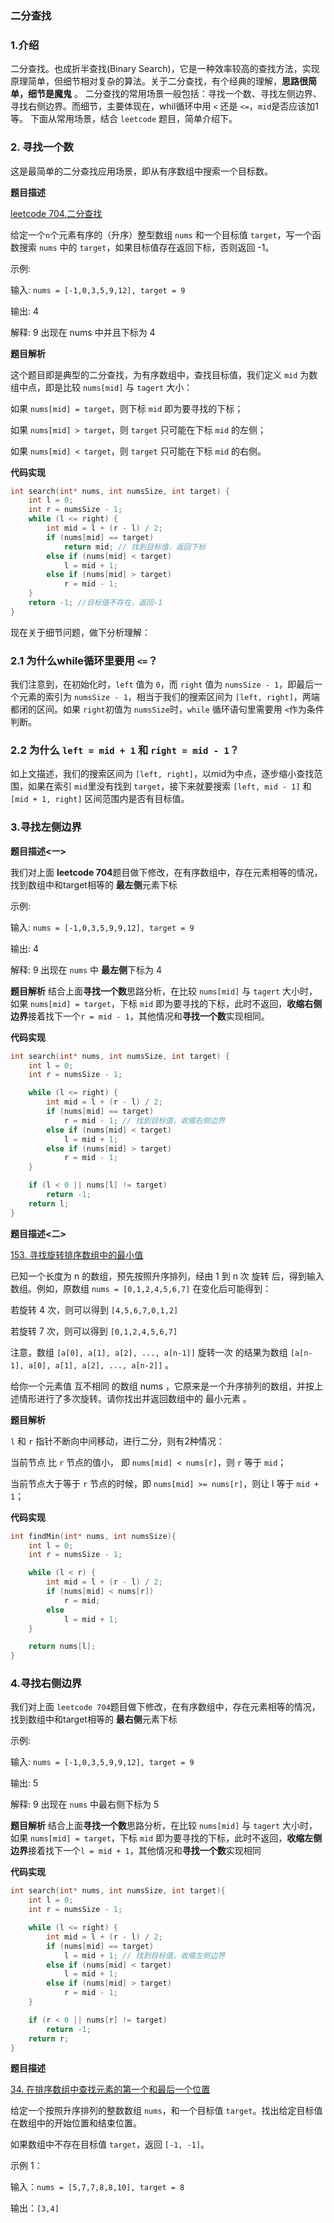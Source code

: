### 二分查找

### 1.介绍
二分查找。也成折半查找(Binary Search)，它是一种效率较高的查找方法，实现原理简单，但细节相对复杂的算法。关于二分查找，有个经典的理解，**思路很简单，细节是魔鬼** 。
二分查找的常用场景一般包括：寻找一个数、寻找左侧边界、寻找右侧边界。而细节，主要体现在，whil循环中用 `<` 还是 `<=`，`mid`是否应该加1等。
下面从常用场景，结合 `leetcode` 题目，简单介绍下。

### 2. 寻找一个数
这是最简单的二分查找应用场景，即从有序数组中搜索一个目标数。

**题目描述**

[leetcode 704.二分查找](https://leetcode-cn.com/problems/binary-search/)

给定一个`n`个元素有序的（升序）整型数组 `nums` 和一个目标值 `target`，写一个函数搜索 `nums` 中的 `target`，如果目标值存在返回下标，否则返回 -1。

示例:

输入: `nums = [-1,0,3,5,9,12], target = 9`

输出: 4

解释: 9 出现在 nums 中并且下标为 4

**题目解析**

这个题目即是典型的二分查找，为有序数组中，查找目标值，我们定义 `mid` 为数组中点，即是比较 `nums[mid]` 与 `tagert` 大小：

如果 `nums[mid] = target`，则下标 `mid` 即为要寻找的下标；

如果 `nums[mid] > target`，则 `target` 只可能在下标 `mid` 的左侧；

如果 `nums[mid] < target`，则 `target` 只可能在下标 `mid` 的右侧。

**代码实现**

```cpp
int search(int* nums, int numsSize, int target) {
    int l = 0;
    int r = numsSize - 1;
    while (l <= right) {
        int mid = l + (r - l) / 2;
        if (nums[mid] == target)
            return mid; // 找到目标值，返回下标
        else if (nums[mid] < target)
            l = mid + 1;
        else if (nums[mid] > target)
            r = mid - 1;
    }
    return -1; //目标值不存在，返回-1
}
```

现在关于细节问题，做下分析理解：

### 2.1 为什么while循环里要用 `<=`？
我们注意到，在初始化时，`left` 值为 `0`，而 `right` 值为 `numsSize - 1`，即最后一个元素的索引为 `numsSize - 1`，相当于我们的搜索区间为 `[left, right]`，两端都闭的区间。如果 `right`初值为 `numsSize`时，`while` 循环语句里需要用 `<`作为条件判断。

### 2.2 为什么 `left = mid + 1` 和 `right = mid - 1`？
如上文描述，我们的搜索区间为 `[left, right]`，以mid为中点，逐步缩小查找范围，如果在索引 `mid`里没有找到 `target`，接下来就要搜索 `[left, mid - 1]` 和 `[mid + 1, right]` 区间范围内是否有目标值。

### 3.寻找左侧边界

**题目描述<一>**

我们对上面 **leetcode 704**题目做下修改，在有序数组中，存在元素相等的情况，找到数组中和target相等的 **最左侧**元素下标

示例:

输入: `nums = [-1,0,3,5,9,9,12], target = 9`

输出: 4

解释: 9 出现在 `nums` 中 **最左侧**下标为 4

**题目解析**
结合上面**寻找一个数**思路分析，在比较 `nums[mid]` 与 `tagert` 大小时，如果 `nums[mid] = target`，下标 `mid` 即为要寻找的下标，此时不返回，**收缩右侧边界**接着找下一个`r = mid - 1`，其他情况和**寻找一个数**实现相同。

**代码实现**

```cpp
int search(int* nums, int numsSize, int target) {
    int l = 0;
    int r = numsSize - 1;

    while (l <= right) {
        int mid = l + (r - l) / 2;
        if (nums[mid] == target)
            r = mid - 1; // 找到目标值，收缩右侧边界
        else if (nums[mid] < target)
            l = mid + 1;
        else if (nums[mid] > target)
            r = mid - 1;
    }

    if (l < 0 || nums[l] != target)
        return -1;
    return l;
}
```
 
**题目描述<二>**

[153. 寻找旋转排序数组中的最小值](https://leetcode-cn.com/problems/find-minimum-in-rotated-sorted-array/)

已知一个长度为 n 的数组，预先按照升序排列，经由 1 到 n 次 旋转 后，得到输入数组。例如，原数组 `nums = [0,1,2,4,5,6,7]` 在变化后可能得到：

若旋转 4 次，则可以得到 `[4,5,6,7,0,1,2]`

若旋转 7 次，则可以得到 `[0,1,2,4,5,6,7]`

注意，数组 `[a[0], a[1], a[2], ..., a[n-1]]` 旋转一次 的结果为数组 `[a[n-1], a[0], a[1], a[2], ..., a[n-2]]` 。

给你一个元素值 互不相同 的数组 nums ，它原来是一个升序排列的数组，并按上述情形进行了多次旋转。请你找出并返回数组中的 最小元素 。

**题目解析**

`l` 和 `r` 指针不断向中间移动，进行二分，则有2种情况：

当前节点 比 `r` 节点的值小， 即 `nums[mid] < nums[r]`，则 `r` 等于 `mid`；

当前节点大于等于 `r` 节点的时候，即 `nums[mid] >= nums[r]`，则让 l 等于 `mid + 1`；

**代码实现**

```cpp
int findMin(int* nums, int numsSize){
    int l = 0;
    int r = numsSize - 1;

    while (l < r) {
        int mid = l + (r - l) / 2;
        if (nums[mid] < nums[r])
            r = mid;
        else
            l = mid + 1;
    }

    return nums[l];
}
```

### 4.寻找右侧边界

我们对上面 `leetcode 704`题目做下修改，在有序数组中，存在元素相等的情况，找到数组中和target相等的 **最右侧**元素下标

示例:

输入: `nums = [-1,0,3,5,9,9,12], target = 9`

输出: 5

解释: 9 出现在 `nums` 中最右侧下标为 5

**题目解析**
结合上面**寻找一个数**思路分析，在比较 `nums[mid]` 与 `tagert` 大小时，如果 `nums[mid] = target`，下标 `mid` 即为要寻找的下标，此时不返回，**收缩左侧边界**接着找下一个`l = mid + 1`，其他情况和**寻找一个数**实现相同

**代码实现**

```cpp
int search(int* nums, int numsSize, int target){
    int l = 0;
    int r = numsSize - 1;

    while (l <= right) {
        int mid = l + (r - l) / 2;
        if (nums[mid] == target)
            l = mid + 1; // 找到目标值，收缩左侧边界
        else if (nums[mid] < target)
            l = mid + 1;
        else if (nums[mid] > target)
            r = mid - 1;
    }

    if (r < 0 || nums[r] != target)
        return -1;
    return r;
}
```

**题目描述**

[34. 在排序数组中查找元素的第一个和最后一个位置](https://leetcode-cn.com/problems/find-first-and-last-position-of-element-in-sorted-array/)

给定一个按照升序排列的整数数组 `nums`，和一个目标值 `target`。找出给定目标值在数组中的开始位置和结束位置。

如果数组中不存在目标值 `target`，返回 `[-1, -1]`。

示例 1：

输入：`nums = [5,7,7,8,8,10], target = 8`

输出：`[3,4]`

